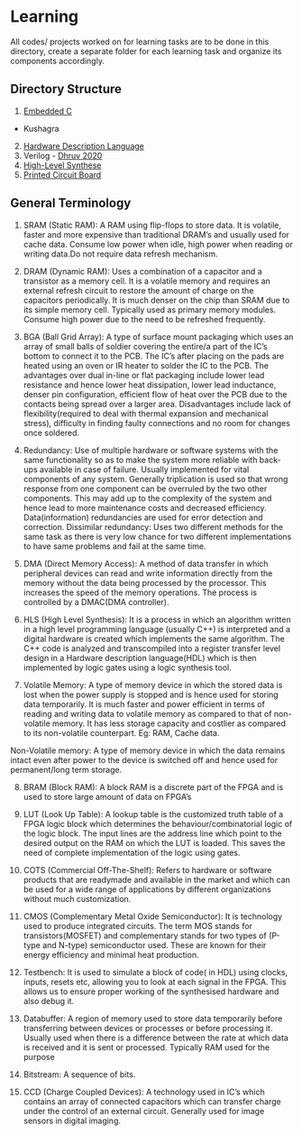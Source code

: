# Learning
All codes/ projects worked on for learning tasks are to be done in this directory, create a separate folder for each learning task and organize its components accordingly.

## Directory Structure

1. [Embedded C](Embedded%20C) 
  - Kushagra
2. [Hardware Description Language](HDL)
  1. Verilog
    - [Dhruv 2020](HDL/Verilog/2020_Dhruv)
3. [High-Level Synthese](HLS)
4. [Printed Circuit Board](PCB)

## General Terminology
<!--Primary contributor Durgaprasad-->
1. SRAM (Static RAM): A RAM using flip-flops to store data. It 
    is volatile, faster and more expensive than traditional DRAM’s and usually
    used for cache data. Consume low power when idle, high power when reading
    or writing data.Do not require data refresh mechanism.

2. DRAM (Dynamic RAM): Uses a combination of a capacitor
   and a transistor as a memory cell. It is a volatile memory and requires an 
   external refresh circuit to restore the amount of charge on the capacitors 
   periodically. It is much denser on the chip than SRAM due to its simple memory
   cell. Typically used as primary memory modules. Consume high power due to
   the need to be refreshed frequently.

3. BGA (Ball Grid Array): A type of surface mount packaging which uses an array of small balls of soldier covering the entire/a part of  the IC’s bottom to connect it to the PCB. The IC’s after placing on the pads are heated using an oven or IR heater to solder the IC to the PCB. The advantages over dual in-line or flat packaging include lower lead resistance and hence lower heat dissipation, lower lead inductance, denser pin configuration, efficient flow of heat over the PCB due to the contacts being spread over a larger area. Disadvantages include lack of flexibility(required to deal with thermal expansion and mechanical stress), difficulty in finding faulty connections and no room for changes once soldered.

4. Redundancy: Use of multiple hardware or software systems with the same functionality so as to make the system more reliable with back-ups available in case of failure. Usually implemented for vital components of any system. Generally triplication is used so that wrong response from one component can be overruled by the two other components. This may add up to the complexity of the system and hence lead to more maintenance costs and decreased efficiency. Data(information) redundancies are used for error detection and correction. 
Dissimilar redundancy: Uses two different methods for the same task as there is very low chance for two different implementations to have same problems and fail at the same time. 

5. DMA (Direct Memory Access): A method of data transfer in which peripheral devices can read and write information directly from the memory without the data being processed by the processor. This increases the speed of the memory operations. The process is controlled by a DMAC(DMA controller).
 
6. HLS (High Level Synthesis): It is a process in which an algorithm written in a high level programming language (usually C++) is interpreted and a digital hardware is created which implements the same algorithm. The C++ code is analyzed and transcompiled into a register transfer level design in a Hardware description language(HDL)  which is then implemented by logic gates using a logic synthesis tool.
   
7. Volatile Memory: A type of memory device in which the stored data is lost when the power supply is stopped and is hence used for storing data temporarily. It is much faster and power efficient in terms of reading and writing data to volatile memory as compared to that of non- volatile memory. It has less storage capacity and costlier as compared to its non-volatile counterpart. Eg: RAM, Cache data.

 Non-Volatile memory: A type of memory device in which the data remains 
 intact even after power to the device is switched off and hence used for
 permanent/long term storage. 

8. BRAM (Block RAM): A block RAM is a discrete part of the FPGA and is used to store large amount of data on FPGA’s  

9. LUT (Look Up Table): A lookup table is the customized truth table of a FPGA logic block which determines the behaviour/combinatorial logic of the logic block. The input lines are the address line which point to the desired output on the RAM on which the LUT is loaded. This saves the need of complete implementation of the logic using gates.

10. COTS (Commercial Off-The-Shelf): Refers to hardware or software   
products that are readymade and available in the market and which can be
used for a wide range of applications by different organizations without
much customization. 
          
11. CMOS (Complementary Metal Oxide Semiconductor): It is technology used 
to produce integrated circuits. The term MOS stands for transistors(MOSFET) and complementary stands for two types of (P-type and N-type) semiconductor used. These are known for their energy efficiency and minimal heat production.

12. Testbench: It is used to simulate a block of code( in HDL) using clocks, inputs, resets etc, allowing you to  look at each signal in the FPGA. This allows us to ensure proper working of the synthesised hardware and also debug it.

13. Databuffer: A region of memory used to store data temporarily before  transferring between devices or processes or before processing it. Usually used when there is a difference between the rate at which data is received and it is sent or processed. Typically RAM used for the purpose  

14. Bitstream: A sequence of bits.

15. CCD (Charge Coupled Devices): A technology used in IC’s which contains an array of connected capacitors which can transfer charge under the control of an external circuit. Generally used for image sensors in digital imaging. 

